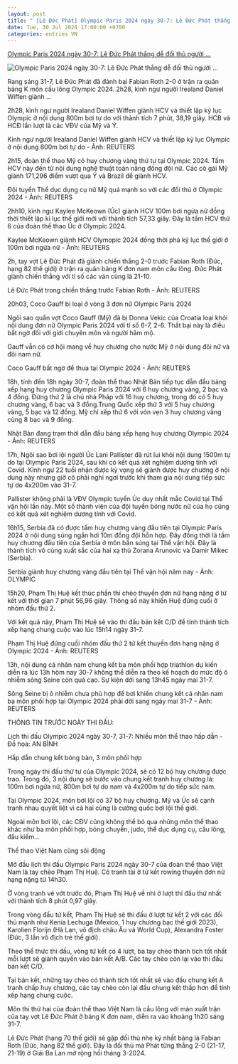 ```yaml
---
layout: post
title: " [Lê Đức Phát] Olympic Paris 2024 ngày 30-7: Lê Đức Phát thắng dễ đối thủ người ..."
date: Tue, 30 Jul 2024 17:00:00 +0700
categories: entries VN
---
```

[Olympic Paris 2024 ngày 30-7: Lê Đức Phát thắng dễ đối thủ người ...](https://tuoitre.vn/olympic-paris-2024-ngay-30-7-le-duc-phat-thang-de-doi-thu-nguoi-duc-2024073012165628.htm)

![Olympic Paris 2024 ngày 30-7: Lê Đức Phát thắng dễ đối thủ người ...](https://cdn1.tuoitre.vn/zoom/600_315/471584752817336320/2024/7/31/2024-07-30t183601z1313014598up1ek7u1fnf2xrtrmadp3olympics-2024-badminton-1722366499703807306163-34-0-1081-2000-crop-17223665600471331968988.jpg)

Rạng sáng 31-7, Lê Đức Phát đã đánh bại Fabian Roth 2-0 ở trận ra quân bảng K môn cầu lông Olympic 2024. 2h28, kình ngư người Irealand Daniel Wiffen giành ...

2h28, kình ngư người Irealand Daniel Wiffen giành HCV và thiết lập kỷ lục Olympic ở nội dung 800m bơi tự do với thành tích 7 phút, 38,19 giây. HCB và HCĐ lần lượt là các VĐV của Mỹ và Ý.

Kình ngư người Irealand Daniel Wiffen giành HCV và thiết lập kỷ lục Olympic ở nội dung 800m bơi tự do - Ảnh: REUTERS

2h15, đoàn thể thao Mỹ có huy chương vàng thứ tư tại Olympic 2024. Tấm HCV này đến từ nội dung nghệ thuật toàn năng đồng đội nữ. Các cô gái Mỹ giành 171,296 điểm vượt qua Ý và Brazil để giành HCV.

Đội tuyển Thể dục dụng cụ nữ Mỹ quá mạnh so với các đối thủ ở Olympic 2024 - Ảnh: REUTERS

2hh10, kình ngư Kaylee McKeown (Úc) giành HCV 100m bơi ngửa nữ đồng thời thiết lập kỉ lục thế giới mới với thành tích 57,33 giây. Đây là tấm HCV thứ 6 của đoàn thể thao Úc ở Olympic 2024.

Kaylee McKeown giành HCV Olymopic 2024 đồng thời phá kỷ lục thế giới ở 100m bơi ngửa nữ - Ảnh: REUTERS

2h, tay vợt Lê Đức Phát đã giành chiến thắng 2-0 trước Fabian Roth (Đức, hạng 82 thế giới) ở trận ra quân bảng K đơn nam môn cầu lông. Đức Phát giành chiến thắng với tỉ số các ván cùng là 21-10.

Lê Đức Phát trong chiến thắng trước Fabian Roth - Ảnh: REUTERS

20h03, Coco Gauff bị loại ở vòng 3 đơn nữ Olympic Paris 2024

Ngôi sao quần vợt Coco Gauff (Mỹ) đã bị Donna Vekic của Croatia loại khỏi nội dung đơn nữ Olympic Paris 2024 với tỉ số 6-7, 2-6. Thất bại này là điều bất ngờ đối với giới chuyên môn và người hâm mộ.

Gauff vẫn có cơ hội mang về huy chương cho nước Mỹ ở nội dung đôi nữ và đôi nam nữ.

Coco Gauff bất ngờ để thua tại Olympic 2024 - Ảnh: REUTERS

18h, tính đến 18h ngày 30-7, đoàn thể thao Nhật Bản tiếp tục dẫn đầu bảng xếp hạng huy chương Olympic Paris 2024 với 6 huy chương vàng, 2 bạc và 4 đồng. Đứng thứ 2 là chủ nhà Pháp với 16 huy chương, trong đó có 5 huy chương vàng, 6 bạc và 3 đồng.Trung Quốc xếp thứ 3 với 5 huy chương vàng, 5 bạc và 12 đồng. Mỹ chỉ xếp thứ 6 với vỏn vẹn 3 huy chương vàng cùng 8 bạc và 9 đồng.

Nhật Bản đang trạm thời dẫn đầu bảng xếp hạng huy chương Olympic 2024 - Ảnh: REUTERS

17h, Ngôi sao bơi lội người Úc Lani Pallister đã rút lui khỏi nội dung 1500m tự do tại Olympic Paris 2024, sau khi có kết quả xét nghiệm dương tính với Covid. Kình ngư 22 tuổi nhận được kỳ vọng sẽ giành được huy chương ở nội dung này nhưng giờ cô phải nghỉ ngơi trước khi tham gia nội dung tiếp sức tự do 4x200m vào 31-7.

Pallister không phải là VĐV Olympic tuyển Úc duy nhất mắc Covid tại Thế vận hội lần này. Một số thành viên của đội tuyển bóng nước nữ của họ cũng có kết quả xét nghiệm dương tính với Covid.

16h15, Serbia đã có được tấm huy chương vàng đầu tiên tại Olympic Paris 2024 ở nội dung súng ngắn hơi 10m đồng đội hỗn hợp. Đây đồng thời là tấm huy chương đầu tiên của Serbia ở môn bắn súng tại Thế vận hội. Đây là thành tích vô cùng xuất sắc của hai xạ thủ Zorana Arunovic và Damir Mikec (Serbia).

Serbia giành huy chương vàng đầu tiên tại Thế vận hội năm nay - Ảnh: OLYMPIC

15h20, Phạm Thị Huệ kết thúc phần thi chèo thuyền đơn nữ hạng nặng ở tứ kết với thời gian 7 phút 56,96 giây. Thông số này khiến Huệ đứng cuối ở nhóm đấu thứ 2.

Với kết quả này, Phạm Thị Huệ sẽ vào thi đấu bán kết C/D để tính thành tích xếp hạng chung cuộc vào lúc 15h14 ngày 31-7.

Phạm Thị Huệ đứng cuối nhóm đấu thứ 2 tứ kết thuyền đơn hạng nặng ở Olympic 2024 - Ảnh: REUTERS

13h, nội dung cá nhân nam chung kết ba môn phối hợp triathlon dự kiến diễn ra lúc 13h hôm nay 30-7 không thể diễn ra theo kế hoạch do mức độ ô nhiễm sông Seine còn quá cao. Sự kiện dời sang 13h45 ngày mai 31-7.

Sông Seine bị ô nhiễm chưa phù hợp để bơi khiến chung kết cá nhân nam ba môn phối hợp tại Olympic 2024 phải dời sang ngày mai 31-7 - Ảnh: REUTERS

THÔNG TIN TRƯỚC NGÀY THI ĐẤU:

Lịch thi đấu Olympic 2024 ngày 30-7, 31-7: Nhiều môn thể thao hấp dẫn - Đồ họa: AN BÌNH

Hấp dẫn chung kết bóng bàn, 3 môn phối hợp

Trong ngày thi đấu thứ tư của Olympic 2024, sẽ có 12 bộ huy chương được trao. Trong đó, 3 nội dung sẽ bước vào chung kết tranh huy chương là: 100m bơi ngửa nữ, 800m bơi tự do nam và 4x200m tự do tiếp sức nam.

Tại Olympic 2024, môn bơi lội có 37 bộ huy chương. Mỹ và Úc sẽ cạnh tranh nhau quyết liệt vì cả hai cùng là cường quốc bơi lội thế giới.

Ngoài môn bơi lội, các CĐV cũng không thể bỏ qua những môn thể thao khác như ba môn phối hợp, bóng chuyền, judo, thể dục dụng cụ, cầu lông, đấu kiếm...

Thể thao Việt Nam cũng sôi động

Mở đầu lịch thi đấu Olympic Paris 2024 ngày 30-7 của đoàn thể thao Việt Nam là tay chèo Phạm Thị Huệ. Cô tranh tài ở tứ kết rowing thuyền đơn nữ hạng nặng từ 14h30.

Ở vòng tranh vé vớt trước đó, Phạm Thị Huệ về nhì ở lượt thi đấu thứ nhất với thành tích 8 phút 0,97 giây.

Trong vòng đấu tứ kết, Phạm Thị Huệ sẽ thi đấu ở lượt tứ kết 2 với các đối thủ mạnh như Kenia Lechuga (Mexico, 1 huy chương bạc thế giới 2023), Karolien Florijn (Hà Lan, vô địch châu Âu và World Cup), Alexandra Foster (Đức, 3 lần vô địch trẻ thế giới).

Theo thể thức thi đấu, vòng tứ kết có 4 lượt, ba tay chèo thành tích tốt nhất mỗi lượt sẽ giành quyền vào bán kết A/B. Các tay chèo còn lại vào thi đấu bán kết C/D.

Tại bán kết, những tay chèo có thành tích tốt nhất sẽ vào đấu chung kết A tranh chấp huy chương, các tay chèo còn lại đấu chung kết thấp hơn để tính xếp hạng chung cuộc.

Môn thi thứ hai của đoàn thể thao Việt Nam là cầu lông với màn xuất trận của tay vợt Lê Đức Phát ở bảng K đơn nam, diễn ra vào khoảng 1h20 sáng 31-7.

Lê Đức Phát (hạng 70 thế giới) sẽ gặp đối thủ nhẹ ký nhất bảng là Fabian Roth (Đức, hạng 82 thế giới). Đây là đối thủ mà Phát từng thắng 2-0 (21-17, 21-19) ở Giải Ba Lan mở rộng hồi tháng 3-2024.

